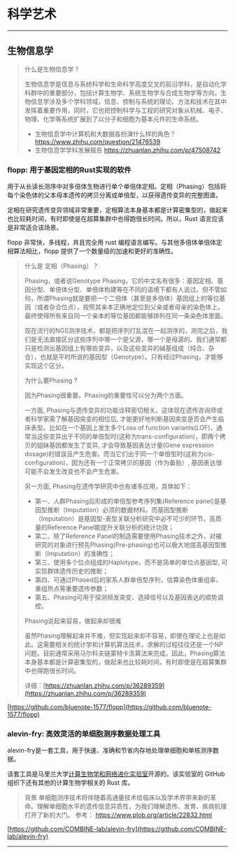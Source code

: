 # 科学艺术

---

## 生物信息学

> 什么是生物信息学？
>
> 生物信息学是信息与系统科学和生命科学高度交叉的前沿学科，是自动化学科群中的重要部分，包括计算生物学、系统生物学与合成生物学等方向。生物信息学涉及多个学科领域，信息、控制与系统的理论、方法和技术在其中发挥着重要作用，同时，它也把控制科学与工程的研究对象从机械、电子、物理、化学等系统扩展到了以分子和细胞为基本元件的生命系统。
>
> - 生物信息学中计算机和大数据各扮演什么样的角色？ https://www.zhihu.com/question/21476539
> - 生物信息学学科发展报告 https://zhuanlan.zhihu.com/p/47508742

### flopp: 用于基因定相的Rust实现的软件

用于从长读长测序中对多倍体生物进行单个单倍体定相。定相（Phasing）包括将每个染色体的父本母本遗传的拷贝分离成单倍型，以获得遗传变异的完整图谱。

定相在研究遗传变异领域非常重要，定相算法本身基本都是计算密集型的，做起来也比较耗时间，有时即使是在超算集群中也得跑很长时间。所以，Rust 语言应该是非常适合该场景。

flopp 非常快，多线程，并且完全用 rust 编程语言编写。与其他多倍体单倍体定相算法相比，flopp 提供了一个数量级的加速和更好的准确性。


> 什么是 定相（Phasing）？
>
> Phasing，或者说Genotype Phasing，它的中文名有很多：基因定相、基因分型、单倍体分型、单倍体构建等在不同的语境下都有人说过。但不管如何，所谓Phasing就是要把一个二倍体（甚至是多倍体）基因组上的等位基因（或者杂合位点），按照其亲本正确地定位到父亲或者母亲的染色体上，最终使得所有来自同一个亲本的等位基因都能够排列在同一条染色体里面。
>
>现在流行的NGS测序技术，都是把序列打乱混在一起测序的，测完之后，我们是无法直接区分这些序列中哪一个是父源，哪一个是母源的。我们通常都只是检测出基因组上有哪些变异，以及这些变异的碱基组成（纯合、杂合），也就是平时所说的基因型（Genotype）。只有经过Phasing，才能够实现这个区分。
>
> 为什么要Phasing ?
>
> 因为Phasing很重要。Phasing的重要性可以分为两个方面。
>
> 一方面, Phasing与遗传变异的功能诠释密切相关。这体现在遗传咨询师或者科学家需了解基因突变的相位后, 才能更好地判断基因突变是否会产生临床表型。比如在一个基因上发生多个Loss of function variants(LOF)，通常当这些变异出于不同的单倍型时(这称为trans-configuration)，即两个拷贝的姐妹基因都发生了变异, 才会导致基因表达计量(Gene expression dosage)的错误且产生危害。而当它们出于同一个单倍型时(这称为cis-configuration)，因为还有一个正常拷贝的基因（作为备胎）, 基因表达很可能不会发生改变也不会产生危害。
>
> 另一方面, Phasing在遗传学研究中也有诸多应用，具体如下：
> 
> - 第一、人群Phasing后形成的单倍型参考序列集(Reference panel)是基因型推断（Imputation）必须的数据材料。而基因型推断（Imputation）是基因型-表型关联分析研究中必不可少的环节。高质量的Reference Panel能提升关联分析的统计功效；
> - 第二、除了Reference Panel的制造需要使用Phasing技术之外，对被研究的对象进行预先Phasing(Pre-phasing)也可以极大地提高基因型推断（Imputation）的准确性；
> - 第三、使用多个位点组成的Haplotype，而不是简单的单位点基因型, 可实现群体遗传历史的推断；
> - 第四、可通过Phased后的家系人群单倍型序列，估算染色体重组率、重组热点等重要遗传参数；
> - 第五、Phasing可用于探测频发突变、选择信号以及基因表达的顺势调控。
>
> Phasing说起来容易，做起来却很难
> 
> 虽然Phasing理解起来并不难，但实现起来却不容易，即使在理论上也是如此。这需要相关的统计学和计算机算法技术，求解的过程往往还是一个NP问题。目前通常采用马尔科夫链蒙特卡洛算法来完成，因此，Phasing算法本身基本都是计算密集型的，做起来也比较耗时间，有时即使是在超算集群中也得跑很长时间。
>
> 详细：[https://zhuanlan.zhihu.com/p/36289359](https://zhuanlan.zhihu.com/p/36289359)

[https://github.com/bluenote-1577/flopp](https://github.com/bluenote-1577/flopp)

### alevin-fry: 高效灵活的单细胞测序数据处理工具

alevin-fry是一套工具，用于快速、准确和节省内存地处理单细胞和单核测序数据。

该套工具是马里兰大学[计算生物学和网络进化实验室](https://combine-lab.github.io/)开源的。该实验室的 GitHub 组织下还有其他的计算生物学相关的 Rust 库。

> 背景
> 单细胞测序技术将伴随着高通量技术给临床以及学术界带来新的革命。理解单细胞水平的遗传信息异质性，为我们理解遗传、发育、疾病机理打开了新的大门。
> 参考： https://www.plob.org/article/22832.html

[https://github.com/COMBINE-lab/alevin-fry](https://github.com/COMBINE-lab/alevin-fry)

---


